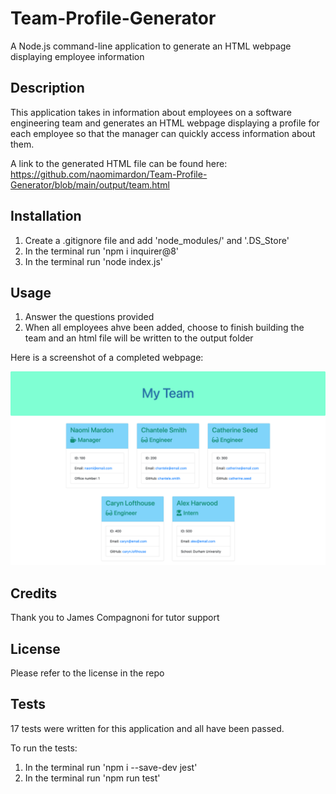 # Team-Profile-Generator
A Node.js command-line application to generate an HTML webpage displaying employee information

## Description 

This application takes in information about employees on a software engineering team and generates an HTML webpage displaying a profile for each employee so that the manager can quickly access information about them. 

A link to the generated HTML file can be found here: https://github.com/naomimardon/Team-Profile-Generator/blob/main/output/team.html

## Installation

1. Create a .gitignore file and add 'node_modules/' and '.DS_Store'
2. In the terminal run 'npm i inquirer@8'
3. In the terminal run 'node index.js'

## Usage 

1. Answer the questions provided
2. When all employees ahve been added, choose to finish building the team and an html file will be written to the output folder

Here is a screenshot of a completed webpage:

![screenshot of Naomi Mardon's Team Profile page](assets/Screenshot_of_My_Team_page.png)

## Credits

Thank you to James Compagnoni for tutor support

## License

Please refer to the license in the repo

## Tests

17 tests were written for this application and all have been passed.

To run the tests:
1. In the terminal run 'npm i --save-dev jest'
2. In the terminal run 'npm run test'


